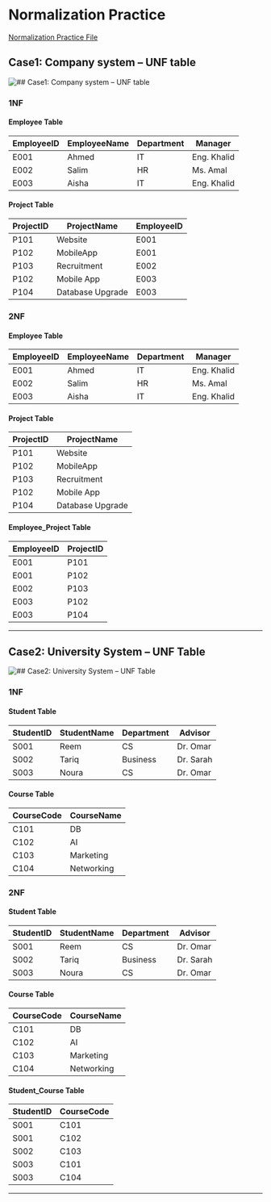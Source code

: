 ﻿# Normalization Practice

[Normalization Practice File](./PDF/Normalization-Task5.pdf)


## Case1: Company system – UNF table

![## Case1: Company system – UNF table
](./images/case1-CompanySystem.PNG)


### 1NF 
#### Employee Table
|EmployeeID   | EmployeeName  |  Department | Manager       |
|-------------|---------------|-------------|-------------- |
|E001         | Ahmed         | IT          | Eng. Khalid   |
|E002         | Salim         | HR          | Ms. Amal      |
|E003         | Aisha         | IT          | Eng. Khalid   |
#### Project Table
|ProjectID    | ProjectName     |EmployeeID   |
|-------------|---------------  |-------------|
|P101         | Website         | E001        |
|P102         | MobileApp       | E001        |
|P103         | Recruitment     | E002        |
|P102         | Mobile App      | E003        |
|P104         | Database Upgrade| E003        |

### 2NF
#### Employee Table
|EmployeeID   | EmployeeName  |  Department | Manager       |
|-------------|---------------|-------------|-------------- |
|E001         | Ahmed         | IT          | Eng. Khalid  |
|E002         | Salim         | HR          | Ms. Amal     |
|E003         | Aisha         | IT          | Eng. Khalid  |

#### Project Table
|ProjectID    | ProjectName     |
|-------------|---------------  |
|P101         | Website         | 
|P102         | MobileApp       |
|P103         | Recruitment     | 
|P102         | Mobile App      | 
|P104         | Database Upgrade| 

#### Employee_Project Table
|EmployeeID   | ProjectID     |
|-------------|---------------|
|E001         | P101          |
|E001         | P102          |
|E002         | P103          |
|E003         | P102          |
|E003         | P104          |


------------------------------


## Case2: University System – UNF Table 

![## Case2: University System – UNF Table
](./images/Case2-UniversitySystem.PNG)


### 1NF

#### Student Table
|StudentID    | StudentName   |  Department  |Advisor       |
|-------------|---------------|--------------|--------------|
|S001         | Reem          | CS           | Dr. Omar     |
|S002         | Tariq         | Business     | Dr. Sarah    |
|S003         | Noura         | CS           | Dr. Omar     |



#### Course Table
|CourseCode   | CourseName    |  
|-------------|---------------|
|C101         | DB            |
|C102         | AI            |
|C103         | Marketing     |
|C104         | Networking    |


### 2NF
#### Student Table
|StudentID    | StudentName   |  Department  |Advisor       |
|-------------|---------------|--------------|--------------|
|S001         | Reem          | CS           | Dr. Omar     |
|S002         | Tariq         | Business     | Dr. Sarah    |
|S003         | Noura         | CS           | Dr. Omar     |

#### Course Table
|CourseCode   | CourseName    |
|-------------|---------------|
|C101         | DB            |
|C102         | AI            |
|C103         | Marketing     |
|C104         | Networking    |

#### Student_Course Table
|StudentID    | CourseCode    |
|-------------|---------------|
|S001         | C101          |
|S001         | C102          |
|S002         | C103          |
|S003         | C101          |
|S003         | C104          |


------------------------------